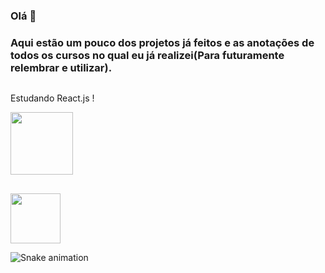 ### Olá 👋
    
### Aqui estão um pouco dos projetos já feitos e as anotações de todos os cursos no qual eu já realizei(Para futuramente relembrar e utilizar).

##

<div font_size="1.4rem"> 
    Estudando React.js ! <img heigth="15px" width="15px" src="https://cdn.jsdelivr.net/gh/devicons/devicon/icons/react/react-original.svg" />
</div>

<a align="right" href="https://www.linkedin.com/in/ericmli/"><img heigth="100px" width="100px" src="https://cdn.jsdelivr.net/gh/devicons/devicon/icons/linkedin/linkedin-original-wordmark.svg" /></a>

##

<img heigth="80px" width="80px" src="https://media.giphy.com/media/bGgsc5mWoryfgKBx1u/giphy.gif">

![Snake animation](https://github.com/ericmli/ericmli/blob/output/github-contribution-grid-snake.svg)
  

